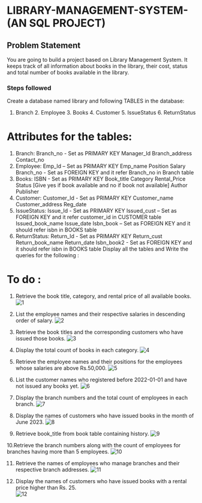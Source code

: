 # LIBRARY-MANAGEMENT-SYSTEM-(AN SQL PROJECT)

## Problem Statement

You are going to build a project based on Library Management System.
It keeps track of all information about books in the library, their cost, status and total number of books available in the library.

### Steps followed 

Create a database named library and following TABLES in the database:
 1. Branch 2. Employee 3. Books 4. Customer 5. IssueStatus 6. ReturnStatus 

# Attributes for the tables: 
 
 1. Branch: Branch_no - Set as PRIMARY KEY Manager_Id Branch_address Contact_no 
 2. Employee: Emp_Id – Set as PRIMARY KEY Emp_name Position Salary Branch_no - Set as FOREIGN KEY and it refer Branch_no in Branch table 
 3. Books: ISBN - Set as PRIMARY KEY Book_title Category Rental_Price Status [Give yes if book available and no if book not available] Author Publisher
 4. Customer: Customer_Id - Set as PRIMARY KEY Customer_name Customer_address Reg_date 
 5. IssueStatus: Issue_Id - Set as PRIMARY KEY Issued_cust – Set as FOREIGN KEY and it refer customer_id in CUSTOMER table 
 Issued_book_name Issue_date Isbn_book – Set as FOREIGN KEY and it should refer isbn in BOOKS table 
 6. ReturnStatus: Return_Id - Set as PRIMARY KEY Return_cust Return_book_name Return_date Isbn_book2 - Set as FOREIGN KEY and it should refer isbn
 in BOOKS table Display all the tables and Write the queries for the following : 


 
# To do :

1. Retrieve the book title, category, and rental price of all available books. 
![1](https://github.com/user-attachments/assets/fb0bf462-a3e7-47a5-a5e3-b3ea13c84cc4)

 2. List the employee names and their respective salaries in descending order of salary. 
 ![2](https://github.com/user-attachments/assets/f0c7a40d-e30a-4cdf-a3b8-d212b0c39e86) 

 3. Retrieve the book titles and the corresponding customers who have issued those books. 
 ![3](https://github.com/user-attachments/assets/d6307441-90d9-4e43-bf3f-fe8cbfbc9aa5)

 4. Display the total count of books in each category.
 ![4](https://github.com/user-attachments/assets/53ab240d-583d-4a1e-8de5-05f80b24783c)

 5. Retrieve the employee names and their positions for the employees whose salaries are above Rs.50,000. 
 ![5](https://github.com/user-attachments/assets/ffe95061-5deb-4cb7-9895-80baf882cba9) 

 6. List the customer names who registered before 2022-01-01 and have not issued any books yet.
 ![6](https://github.com/user-attachments/assets/5aaf7b4e-2925-452b-b5bb-1a2601baeef8)

 
 7. Display the branch numbers and the total count of employees in each branch.
 ![7](https://github.com/user-attachments/assets/ca5e8091-bd7d-4bcf-8c82-f73b3016d77e)

 8. Display the names of customers who have issued books in the month of June 2023.
 ![8](https://github.com/user-attachments/assets/00d38325-0b28-4cbf-84a9-4f593df8c72f)

 9. Retrieve book_title from book table containing history. 
 ![9](https://github.com/user-attachments/assets/b724b083-3692-40b0-9e5d-675d68fd8aa5)

 10.Retrieve the branch numbers along with the count of employees for branches having more than 5 employees.
 ![10](https://github.com/user-attachments/assets/1da0a77e-d976-4c95-9802-243d2ffc9869)
 
 11. Retrieve the names of employees who manage branches and their respective branch addresses. 
 ![11](https://github.com/user-attachments/assets/26d71b8b-b8d9-4063-a834-e6d4eb786318)

 12. Display the names of customers who have issued books with a rental price higher than Rs. 25.  
  ![12](https://github.com/user-attachments/assets/99d9d34f-c52c-4f5d-83cc-d0ec964029cc) 
